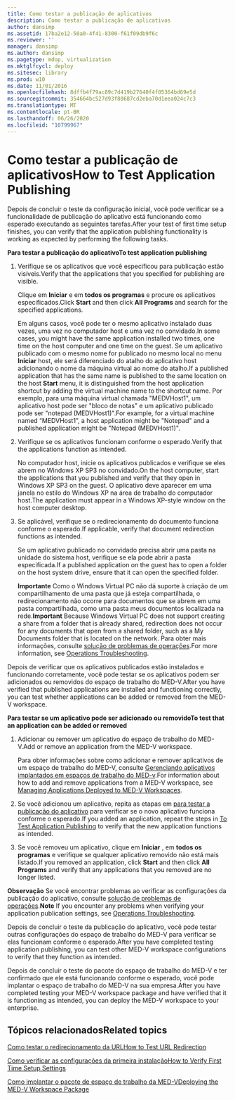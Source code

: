 ```yaml
---
title: Como testar a publicação de aplicativos
description: Como testar a publicação de aplicativos
author: dansimp
ms.assetid: 17ba2e12-50a0-4f41-8300-f61f09db9f6c
ms.reviewer: ''
manager: dansimp
ms.author: dansimp
ms.pagetype: mdop, virtualization
ms.mktglfcycl: deploy
ms.sitesec: library
ms.prod: w10
ms.date: 11/01/2016
ms.openlocfilehash: 8dffb4f79ac89c7d419b27640f4f05364bd69e5d
ms.sourcegitcommit: 354664bc527d93f80687cd2eba70d1eea024c7c3
ms.translationtype: MT
ms.contentlocale: pt-BR
ms.lasthandoff: 06/26/2020
ms.locfileid: "10799967"
---
```

# <span data-ttu-id="16ea9-103">Como testar a publicação de aplicativos</span><span class="sxs-lookup"><span data-stu-id="16ea9-103">How to Test Application Publishing</span></span>


<span data-ttu-id="16ea9-104">Depois de concluir o teste da configuração inicial, você pode verificar se a funcionalidade de publicação do aplicativo está funcionando como esperado executando as seguintes tarefas.</span><span class="sxs-lookup"><span data-stu-id="16ea9-104">After your test of first time setup finishes, you can verify that the application publishing functionality is working as expected by performing the following tasks.</span></span>

<a href="" id="bkmk-apppub"></a>**<span data-ttu-id="16ea9-105">Para testar a publicação do aplicativo</span><span class="sxs-lookup"><span data-stu-id="16ea9-105">To test application publishing</span></span>**

1.  <span data-ttu-id="16ea9-106">Verifique se os aplicativos que você especificou para publicação estão visíveis.</span><span class="sxs-lookup"><span data-stu-id="16ea9-106">Verify that the applications that you specified for publishing are visible.</span></span>

    <span data-ttu-id="16ea9-107">Clique em **Iniciar** e em **todos os programas** e procure os aplicativos especificados.</span><span class="sxs-lookup"><span data-stu-id="16ea9-107">Click **Start** and then click **All Programs** and search for the specified applications.</span></span>

    <span data-ttu-id="16ea9-108">Em alguns casos, você pode ter o mesmo aplicativo instalado duas vezes, uma vez no computador host e uma vez no convidado.</span><span class="sxs-lookup"><span data-stu-id="16ea9-108">In some cases, you might have the same application installed two times, one time on the host computer and one time on the guest.</span></span> <span data-ttu-id="16ea9-109">Se um aplicativo publicado com o mesmo nome for publicado no mesmo local no menu **Iniciar** host, ele será diferenciado do atalho do aplicativo host adicionando o nome da máquina virtual ao nome do atalho.</span><span class="sxs-lookup"><span data-stu-id="16ea9-109">If a published application that has the same name is published to the same location on the host **Start** menu, it is distinguished from the host application shortcut by adding the virtual machine name to the shortcut name.</span></span> <span data-ttu-id="16ea9-110">Por exemplo, para uma máquina virtual chamada "MEDVHost1", um aplicativo host pode ser "bloco de notas" e um aplicativo publicado pode ser "notepad (MEDVHost1)".</span><span class="sxs-lookup"><span data-stu-id="16ea9-110">For example, for a virtual machine named “MEDVHost1”, a host application might be "Notepad" and a published application might be "Notepad (MEDVHost1)".</span></span>

2.  <span data-ttu-id="16ea9-111">Verifique se os aplicativos funcionam conforme o esperado.</span><span class="sxs-lookup"><span data-stu-id="16ea9-111">Verify that the applications function as intended.</span></span>

    <span data-ttu-id="16ea9-112">No computador host, inicie os aplicativos publicados e verifique se eles abrem no Windows XP SP3 no convidado.</span><span class="sxs-lookup"><span data-stu-id="16ea9-112">On the host computer, start the applications that you published and verify that they open in Windows XP SP3 on the guest.</span></span> <span data-ttu-id="16ea9-113">O aplicativo deve aparecer em uma janela no estilo do Windows XP na área de trabalho do computador host.</span><span class="sxs-lookup"><span data-stu-id="16ea9-113">The application must appear in a Windows XP-style window on the host computer desktop.</span></span>

3.  <span data-ttu-id="16ea9-114">Se aplicável, verifique se o redirecionamento do documento funciona conforme o esperado.</span><span class="sxs-lookup"><span data-stu-id="16ea9-114">If applicable, verify that document redirection functions as intended.</span></span>

    <span data-ttu-id="16ea9-115">Se um aplicativo publicado no convidado precisa abrir uma pasta na unidade do sistema host, verifique se ela pode abrir a pasta especificada.</span><span class="sxs-lookup"><span data-stu-id="16ea9-115">If a published application on the guest has to open a folder on the host system drive, ensure that it can open the specified folder.</span></span>

    <span data-ttu-id="16ea9-116">**Importante**  Como o Windows Virtual PC não dá suporte à criação de um compartilhamento de uma pasta que já esteja compartilhada, o redirecionamento não ocorre para documentos que se abrem em uma pasta compartilhada, como uma pasta meus documentos localizada na rede.</span><span class="sxs-lookup"><span data-stu-id="16ea9-116">**Important** Because Windows Virtual PC does not support creating a share from a folder that is already shared, redirection does not occur for any documents that open from a shared folder, such as a My Documents folder that is located on the network.</span></span> <span data-ttu-id="16ea9-117">Para obter mais informações, consulte [solução de problemas de operações](operations-troubleshooting-medv2.md).</span><span class="sxs-lookup"><span data-stu-id="16ea9-117">For more information, see [Operations Troubleshooting](operations-troubleshooting-medv2.md).</span></span>

<span data-ttu-id="16ea9-118">Depois de verificar que os aplicativos publicados estão instalados e funcionando corretamente, você pode testar se os aplicativos podem ser adicionados ou removidos do espaço de trabalho do MED-V.</span><span class="sxs-lookup"><span data-stu-id="16ea9-118">After you have verified that published applications are installed and functioning correctly, you can test whether applications can be added or removed from the MED-V workspace.</span></span>

**<span data-ttu-id="16ea9-119">Para testar se um aplicativo pode ser adicionado ou removido</span><span class="sxs-lookup"><span data-stu-id="16ea9-119">To test that an application can be added or removed</span></span>**

1.  <span data-ttu-id="16ea9-120">Adicionar ou remover um aplicativo do espaço de trabalho do MED-V.</span><span class="sxs-lookup"><span data-stu-id="16ea9-120">Add or remove an application from the MED-V workspace.</span></span>

    <span data-ttu-id="16ea9-121">Para obter informações sobre como adicionar e remover aplicativos de um espaço de trabalho do MED-V, consulte [Gerenciando aplicativos implantados em espaços de trabalho do MED-v](managing-applications-deployed-to-med-v-workspaces.md).</span><span class="sxs-lookup"><span data-stu-id="16ea9-121">For information about how to add and remove applications from a MED-V workspace, see [Managing Applications Deployed to MED-V Workspaces](managing-applications-deployed-to-med-v-workspaces.md).</span></span>

2.  <span data-ttu-id="16ea9-122">Se você adicionou um aplicativo, repita as etapas em [para testar a publicação do aplicativo](#bkmk-apppub) para verificar se o novo aplicativo funciona conforme o esperado.</span><span class="sxs-lookup"><span data-stu-id="16ea9-122">If you added an application, repeat the steps in [To Test Application Publishing](#bkmk-apppub) to verify that the new application functions as intended.</span></span>

3.  <span data-ttu-id="16ea9-123">Se você removeu um aplicativo, clique em **Iniciar** , em **todos os programas** e verifique se qualquer aplicativo removido não está mais listado.</span><span class="sxs-lookup"><span data-stu-id="16ea9-123">If you removed an application, click **Start** and then click **All Programs** and verify that any applications that you removed are no longer listed.</span></span>

<span data-ttu-id="16ea9-124">**Observação**  Se você encontrar problemas ao verificar as configurações da publicação do aplicativo, consulte [solução de problemas de operações](operations-troubleshooting-medv2.md).</span><span class="sxs-lookup"><span data-stu-id="16ea9-124">**Note** If you encounter any problems when verifying your application publication settings, see [Operations Troubleshooting](operations-troubleshooting-medv2.md).</span></span>

<span data-ttu-id="16ea9-125">Depois de concluir o teste da publicação do aplicativo, você pode testar outras configurações do espaço de trabalho do MED-V para verificar se elas funcionam conforme o esperado.</span><span class="sxs-lookup"><span data-stu-id="16ea9-125">After you have completed testing application publishing, you can test other MED-V workspace configurations to verify that they function as intended.</span></span>

<span data-ttu-id="16ea9-126">Depois de concluir o teste do pacote do espaço de trabalho do MED-V e ter confirmado que ele está funcionando conforme o esperado, você pode implantar o espaço de trabalho do MED-V na sua empresa.</span><span class="sxs-lookup"><span data-stu-id="16ea9-126">After you have completed testing your MED-V workspace package and have verified that it is functioning as intended, you can deploy the MED-V workspace to your enterprise.</span></span>

## <span data-ttu-id="16ea9-127">Tópicos relacionados</span><span class="sxs-lookup"><span data-stu-id="16ea9-127">Related topics</span></span>

[<span data-ttu-id="16ea9-128">Como testar o redirecionamento da URL</span><span class="sxs-lookup"><span data-stu-id="16ea9-128">How to Test URL Redirection</span></span>](how-to-test-url-redirection.md)

[<span data-ttu-id="16ea9-129">Como verificar as configurações da primeira instalação</span><span class="sxs-lookup"><span data-stu-id="16ea9-129">How to Verify First Time Setup Settings</span></span>](how-to-verify-first-time-setup-settings.md)

[<span data-ttu-id="16ea9-130">Como implantar o pacote de espaço de trabalho da MED-V</span><span class="sxs-lookup"><span data-stu-id="16ea9-130">Deploying the MED-V Workspace Package</span></span>](deploying-the-med-v-workspace-package.md)

 

 





